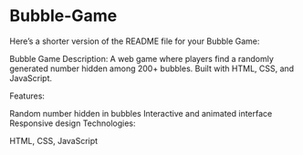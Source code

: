 # Bubble-Game

Here’s a shorter version of the README file for your Bubble Game:

Bubble Game
Description:
A web game where players find a randomly generated number hidden among 200+ bubbles. Built with HTML, CSS, and JavaScript.

Features:

Random number hidden in bubbles
Interactive and animated interface
Responsive design
Technologies:

HTML, CSS, JavaScript
